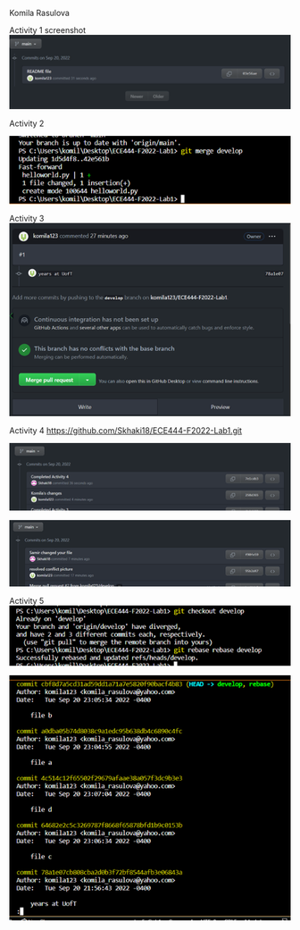 Komila Rasulova

Activity 1 screenshot
![](Images/commitScreenshot.png)

Activity 2

![](Images/mergeMessage.png)

Activity 3
![](Images/resolved.png)

Activity 4
https://github.com/Skhaki18/ECE444-F2022-Lab1.git

![](Images/Samir.png)

![](Images/Komila.png)

Activity 5
![](Images/commands.png)

![](Images/logs.png)
